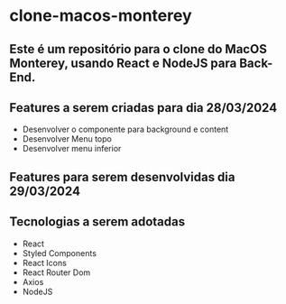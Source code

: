 # clone-macos-monterey
## Este é um repositório para o clone do MacOS Monterey, usando React e NodeJS para Back-End.

## Features a serem criadas para dia 28/03/2024
- Desenvolver o componente para background e content
- Desenvolver Menu topo
- Desenvolver menu inferior

## Features para serem desenvolvidas dia 29/03/2024

## Tecnologias a serem adotadas 
- React
- Styled Components
- React Icons
- React Router Dom
- Axios
- NodeJS
